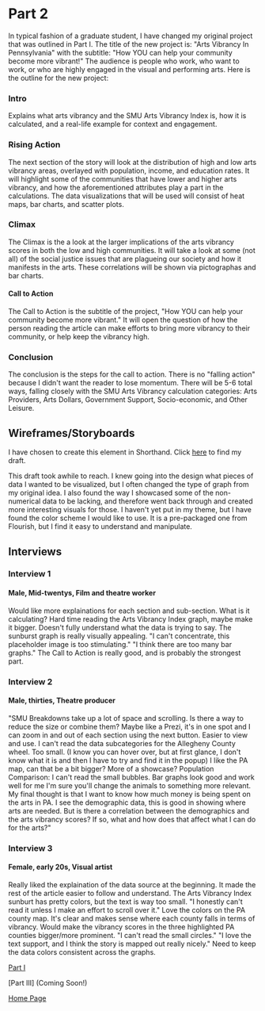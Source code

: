 # Part 2

In typical fashion of a graduate student, I have changed my original project that was outlined in Part I. The title of the new project is: "Arts Vibrancy In Pennsylvania" with the subtitle: "How YOU can help your community become more vibrant!" The audience is people who work, who want to work, or who are highly engaged in the visual and performing arts. 
Here is the outline for the new project:

### Intro
Explains what arts vibrancy and the SMU Arts Vibrancy Index is, how it is calculated, and a real-life example for context and engagement.

### Rising Action
The next section of the story will look at the distribution of high and low arts vibrancy areas, overlayed with population, income, and education rates. It will highlight some of the communities that have lower and higher arts vibrancy, and how the aforementioned attributes play a part in the calculations. The data visualizations that will be used will consist of heat maps, bar charts, and scatter plots. 

### Climax
The Climax is the a look at the larger implications of the arts vibrancy scores in both the low and high communities. It will take a look at some (not all) of the social justice issues that are plagueing our society and how it manifests in the arts. These correlations will be shown via pictographas and bar charts.

#### Call to Action
The Call to Action is the subtitle of the project, "How YOU can help your community become more vibrant." It will open the question of how the person reading the article can make efforts to bring more vibrancy to their community, or help keep the vibrancy high.

### Conclusion
The conclusion is the steps for the call to action. There is no "falling action" because I didn't want the reader to lose momentum. There will be 5-6 total ways, falling closely with the SMU Arts Vibrancy calculation categories: Arts Providers, Arts Dollars, Government Support, Socio-economic, and Other Leisure.

## Wireframes/Storyboards
I have chosen to create this element in Shorthand. Click [here](https://preview.shorthand.com/TPOI3rBVCld4ayiX) to find my draft. 

This draft took awhile to reach. I knew going into the design what pieces of data I wanted to be visualized, but I often changed the type of graph from my original idea. I also found the way I showcased some of the non-numerical data to be lacking, and therefore went back through and created more interesting visuals for those. I haven't yet put in my theme, but I have found the color scheme I would like to use. It is a pre-packaged one from Flourish, but I find it easy to understand and manipulate.

## Interviews

### Interview 1
#### Male, Mid-twentys, Film and theatre worker
Would like more explainations for each section and sub-section. What is it calculating?
Hard time reading the Arts Vibrancy Index graph, maybe make it bigger.
Doesn't fully understand what the data is trying to say. 
The sunburst graph is really visually appealing.
"I can't concentrate, this placeholder image is too stimulating."
"I think there are too many bar graphs."
The Call to Action is really good, and is probably the strongest part. 

### Interview 2
#### Male, thirties, Theatre producer
"SMU Breakdowns take up a lot of space and scrolling. Is there a way to reduce the size or combine them? Maybe like a Prezi, it's in one spot and I can zoom in and out of each section using the next button. Easier to view and use.
I can't read the data subcategories for the Allegheny County wheel. Too small. (I know you can hover over, but at first glance, I don't know what it is and then I have to try and find it in the popup) 
I like the PA map, can that be a bit bigger? More of a showcase?
Population Comparison: I can't read the small bubbles. 
Bar graphs look good and work well for me
I'm sure you'll change the animals to something more relevant.
My final thought is that I want to know how much money is being spent on the arts in PA. I see the demographic data, this is good in showing where arts are needed. But is there a correlation between the demographics and the arts vibrancy scores? If so, what and how does that affect what I can do for the arts?"

### Interview 3
#### Female, early 20s, Visual artist
Really liked the explaination of the data source at the beginning. It made the rest of the article easier to follow and understand. 
The Arts Vibrancy Index sunburt has pretty colors, but the text is way too small. "I honestly can't read it unless I make an effort to scroll over it."
Love the colors on the PA county map. It's clear and makes sense where each county falls in terms of vibrancy.
Would make the vibrancy scores in the three highlighted PA counties bigger/more prominent.
"I can't read the small circles."
"I love the text support, and I think the story is mapped out really nicely."
Need to keep the data colors consistent across the graphs.


[Part I](/finalproject_part1.md)

[Part III] (Coming Soon!)

[Home Page](/README.md)
